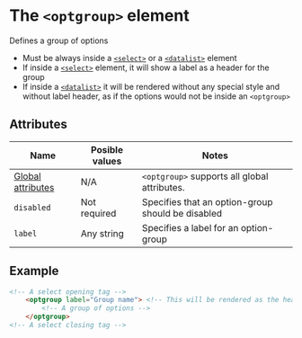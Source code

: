 # The `<optgroup>` element
Defines a group of options

- Must be always inside a [`<select>`](select.md) or a [`<datalist>`](datalist.md) element
- If inside a [`<select>`](select.md) element, it will show a label as a header for the group
- If inside a [`<datalist>`](datalist.md) it will be rendered without any special style and without label header, as if the options would not be inside an `<optgroup>`

## Attributes
| Name | Posible values | Notes |
|-|-|-|
| [Global attributes](../first-steps/global-attributes.md) | N/A | `<optgroup>` supports all global attributes. |
| `disabled` | Not required | Specifies that an option-group should be disabled |
| `label` | Any string | Specifies a label for an option-group |

## Example
```html
<!-- A select opening tag -->
    <optgroup label="Group name"> <!-- This will be rendered as the header of the group -->
        <!-- A group of options -->
    </optgroup>
<!-- A select closing tag -->
```